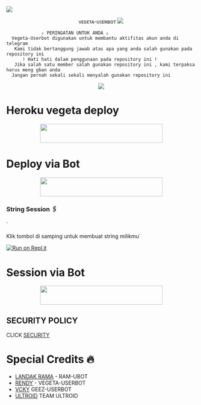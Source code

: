 <img src="https://user-images.githubusercontent.com/73097560/115834477-dbab4500-a447-11eb-908a-139a6edaec5c.gif">
    <p align="center"> 
     ᴠᴇɢᴇᴛᴀ-ᴜꜱᴇʀʙᴏᴛ
<img src="https://user-images.githubusercontent.com/73097560/115834477-dbab4500-a447-11eb-908a-139a6edaec5c.gif">
    <p align="center"> 

```
             ⚠️ PERINGATAN UNTUK ANDA ⚠️ ️
  Vegeta-Userbot digunakan untuk membantu aktifitas akun anda di telegram
   Kami tidak bertanggung jawab atas apa yang anda salah gunakan pada repository ini
      ! Hati hati dalam penggunaan pada repository ini !
   Jika salah satu member salah gunakan repository ini , kami terpaksa harus meng gban anda 
  Jangan pernah sekali sekali menyalah gunakan repository ini
```

<p align="center">
  <img src="https://telegra.ph/file/38b588acea66a3e4c43f7.jpg">
</p>


# Heroku vegeta deploy
  
  
  <p align="center"><a href="https://heroku.com/deploy?template=https://github.com/Randi356/Vegeta-Userbot">
  <img src="https://img.shields.io/badge/Deploy%20To%20Heroku-green?style=flat&logo=heroku" width="325" height="50.100" /></a></p>
  
 # Deploy via Bot
 
  <p align="center"><a href="https://telegram.dog/XTZ_HerokuBot?start=UmFuZGkzNTYvVmVnZXRhLVVzZXJib3QgVmVnZXRhLVVzZXJib3Q">
  <img src="https://img.shields.io/badge/Deploy%20via%20Bot-blue?style=flat&logo=heroku" width="325" height="50.100" /></a></p>
  
### String Session 🖇

`

Klik tombol di samping untuk membuat string milikmu`

[![Run on Repl.it](https://repl.it/badge/github/STARKGANG/friday)](https://replit.com/@Randi356/Vegeta-String)

# Session via Bot
 
  <p align="center"><a href="https://t.me/VegetaSessionBot">
  <img src="https://img.shields.io/badge/SESSION%20VIA%20BOT-red?style=flat&logo=session" width="325" height="50.100" /></a></p>

## SECURITY POLICY

CLICK [SECURITY](https://github.com/Randi356/Vegeta-Userbot/blob/Vegeta-Userbot/SECURITY.MD)


# Special Credits 🔥

*   [LANDAK RAMA](https://github.com/ramadhani892) - RAM-UBOT
*   [RENDY](https://github.com/Randi356/Vegeta-Userbot) - VEGETA-USERBOT
*   [VCKY](https://t.me/vckyouubitch) GEEZ-USERBOT
*   [ULTROID](https://github.com/TeamUltroid) TEAM ULTROID
